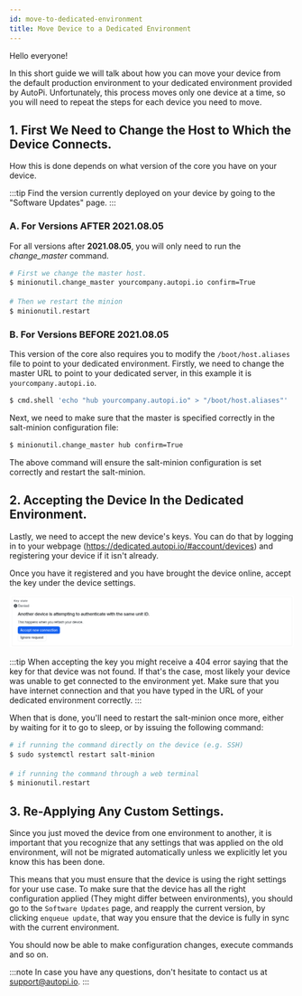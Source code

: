 ```yaml
---
id: move-to-dedicated-environment
title: Move Device to a Dedicated Environment
---
```


Hello everyone!

In this short guide we will talk about how you can move your device from the default production
environment to your dedicated environment provided by AutoPi. Unfortunately, this process moves
only one device at a time, so you will need to repeat the steps for each device you need to move.

## 1. First We Need to Change the Host to Which the Device Connects.
How this is done depends on what version of the core you have on your device.

:::tip
Find the version currently deployed on your device by going to the "Software Updates" page.
:::

### A. For Versions **AFTER** 2021.08.05

For all versions after **2021.08.05**, you will only need to run the *change_master* command.

```bash
# First we change the master host.
$ minionutil.change_master yourcompany.autopi.io confirm=True

# Then we restart the minion
$ minionutil.restart
```

### B. For Versions **BEFORE** 2021.08.05

This version of the core also requires you to modify the `/boot/host.aliases` file to
point to your dedicated environment. Firstly, we need to change the master URL to point to your
dedicated server, in this example it is `yourcompany.autopi.io`.

```bash
$ cmd.shell 'echo "hub yourcompany.autopi.io" > "/boot/host.aliases"'
```

Next, we need to make sure that the master is specified correctly in the salt-minion configuration
file:

```bash
$ minionutil.change_master hub confirm=True
```

The above command will ensure the salt-minion configuration is set correctly and restart the
salt-minion.

## 2. Accepting the Device In the Dedicated Environment.

Lastly, we need to accept the new device's keys. You can do that by logging in to your
webpage (https://dedicated.autopi.io/#account/devices) and registering your device if it isn't
already.

Once you have it registered and you have brought the device online, accept the key under the device settings.

![Key state denied](/img/cloud/device_management/move_to_dedicated_environment/key_state_denied.png)

:::tip
When accepting the key you might receive a 404 error saying that the key for that device was not
found. If that's the case, most likely your device was unable to get connected to the environment
yet. Make sure that you have internet connection and that you have typed in the URL of your dedicated
environment correctly.
:::

When that is done, you'll need to restart the salt-minion once more, either by waiting for it to go to sleep, or by issuing the following command:

```bash
# if running the command directly on the device (e.g. SSH)
$ sudo systemctl restart salt-minion

# if running the command through a web terminal
$ minionutil.restart
```

## 3. Re-Applying Any Custom Settings.

Since you just moved the device from one environment to another, it is important that you recognize that any settings that was applied on the old environment, will not be migrated automatically unless we explicitly let you know this has been done.

This means that you must ensure that the device is using the right settings for your use case.
To make sure that the device has all the right configuration applied (They might differ between environments), you should go to the `Software Updates` page, and reapply the current version, by clicking `enqueue update`, that way you ensure that the device is fully in sync with the current environment.

You should now be able to make configuration changes, execute commands and so on.

:::note
In case you have any questions, don't hesitate to contact us at [support@autopi.io](mailto:support@autopi.io).
:::
